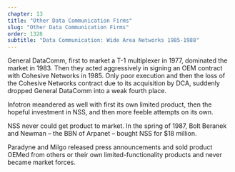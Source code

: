 ```yaml
---
chapter: 13
title: "Other Data Communication Firms"
slug: "Other Data Communication Firms"
order: 1328
subtitle: "Data Communication: Wide Area Networks 1985-1988"
---
```


General DataComm, first to market a T-1 multiplexer in 1977, dominated the market in 1983. Then they acted aggressively in signing an OEM contract with Cohesive Networks in 1985. Only poor execution and then the loss of the Cohesive Networks contract due to its acquisition by DCA, suddenly dropped General DataComm into a weak fourth place.

Infotron meandered as well with first its own limited product, then the hopeful investment in NSS, and then more feeble attempts on its own.

NSS never could get product to market. In the spring of 1987, Bolt Beranek and Newman – the BBN of Arpanet – bought NSS for $18 million.

Paradyne and Milgo released press announcements and sold product OEMed from others or their own limited-functionality products and never became market forces.
